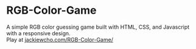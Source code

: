 # RGB-Color-Game
A simple RGB color guessing game built with HTML, CSS, and Javascript with a responsive design.
<br> Play at <a href=https://www.jackiewcho.com/RGB-Color-Game/>jackiewcho.com/RGB-Color-Game/</a>
